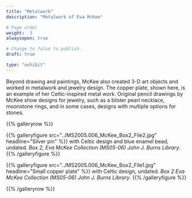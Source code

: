 ```yaml
---
title: "Metalwork"
description: "Metalwork of Eva McKee"

# Page order
weight:  3
alwaysopen: true

# Change to false to publish.
draft: true

type: "exhibit"
---
```

Beyond drawing and paintings, McKee also created 3-D art objects and worked in metalwork and jewelry design.  The copper plate, shown here, is an example of her Celtic-inspired metal work.  Original pencil drawings by McKee show designs for jewelry, such as a blister pearl necklace, moonstone rings, and in some cases, designs with multiple options for stones.

{{% galleryrow %}}

{{% galleryfigure src="../MS2005.006_McKee_Box2_File2.jpg" headline="Silver pin" %}}
with Celtic design and blue enamel bead, undated. *Box 2, Eva McKee Collection (MS05-06) John J. Burns Library*.
{{% /galleryfigure %}}

{{% galleryfigure src="../MS2005.006_McKee_Box2_File1.jpg" headline="Small copper plate" %}}
with Celtic design, undated. *Box 2 Eva McKee Collection (MS05-06) John J. Burns Library*.
{{% /galleryfigure %}}

{{% /galleryrow %}}
